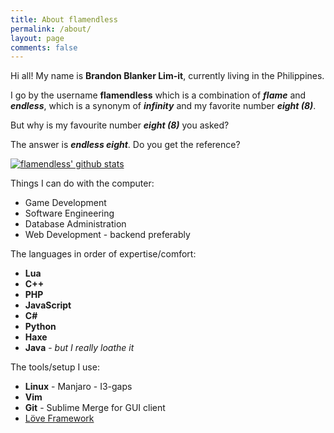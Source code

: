 ```yaml
---
title: About flamendless
permalink: /about/
layout: page
comments: false
---
```


Hi all! My name is **Brandon Blanker Lim-it**, currently living in the Philippines.

I go by the username **flamendless** which is
a combination of ***flame*** and ***endless***,
which is a synonym of ***infinity*** and my favorite number ***eight (8)***.

But why is my favourite number ***eight (8)*** you asked?

The answer is  ***endless eight***. Do you get the reference?

[![flamendless' github stats](https://github-readme-stats.vercel.app/api?username=flamendless&show_icons=true&theme=gruvbox)](https://github.com/flamendless)

Things I can do with the computer:
* Game Development
* Software Engineering
* Database Administration
* Web Development - backend preferably

The languages in order of expertise/comfort:
* **Lua**
* **C++**
* **PHP**
* **JavaScript**
* **C#**
* **Python**
* **Haxe**
* **Java** - *but I really loathe it*

The tools/setup I use:
* **Linux** - Manjaro - I3-gaps
* **Vim**
* **Git** - Sublime Merge for GUI client
* [Löve Framework](https://love2d.org)
